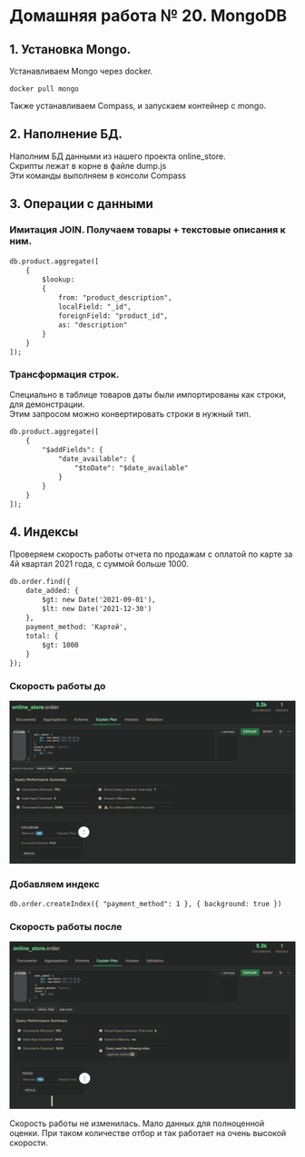 # Домашняя работа № 20. MongoDB

## 1. Установка Mongo.
Устанавливаем Mongo через docker.

    docker pull mongo

Также устанавливаем Compass, и запускаем контейнер с mongo.

## 2. Наполнение БД.
Наполним БД данными из нашего проекта online_store.  
Скрипты лежат в корне в файле dump.js  
Эти команды выполняем в консоли Compass

## 3. Операции с данными

### Имитация JOIN. Получаем товары + текстовые описания к ним.

    db.product.aggregate([
        {
            $lookup:
            {
                from: "product_description",
                localField: "_id",
                foreignField: "product_id",
                as: "description"
            }
        }
    ]);

### Трансформация строк.
Специально в таблице товаров даты были импортированы как строки, для демонстрации.  
Этим запросом можно конвертировать строки в нужный тип.

    db.product.aggregate([
        {
            "$addFields": {
                "date_available": {
                    "$toDate": "$date_available"
                }
            }
        }
    ]);

## 4. Индексы
Проверяем скорость работы отчета по продажам с оплатой по карте за 4й квартал 2021 года, с суммой больше 1000.

    db.order.find({ 
        date_added: { 
            $gt: new Date('2021-09-01'), 
            $lt: new Date('2021-12-30') 
        }, 
        payment_method: 'Картой', 
        total: { 
            $gt: 1000 
        } 
    });

### Скорость работы до
!['Скорость работы'](001.png)

### Добавляем индекс
    db.order.createIndex({ "payment_method": 1 }, { background: true })

### Скорость работы после
!['Скорость работы'](002.png)
  

Скорость работы не изменилась. Мало данных для полноценной оценки. При таком количестве отбор и так работает на очень высокой скорости. 
